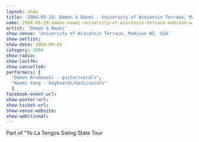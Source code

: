 ```yaml
---
layout: show
title: '2004-09-29: Damon & Naomi - University of Wisconsin Terrace, Madison WI, USA'
name: 2004-09-29-damon-naomi-university-of-wisconsin-terrace-madison-wi-usa
artist: 'Damon & Naomi'
show-venue: 'University of Wisconsin Terrace, Madison WI, USA'
show-setlist: 
show-date: 2004-09-29
category: 2004
show-radio: 
show-lastfm: 
show-cancelled: 
performers: [
  "Damon Krukowski - guitar/vocals",
  "Naomi Yang - keyboards/bass/vocals"
  ]
facebook-event-url: 
show-poster-url: 
show-ticket-url: 
show-venue-website: 
show-additional: 
---
```


Part of "Yo La Tengos Swing State Tour